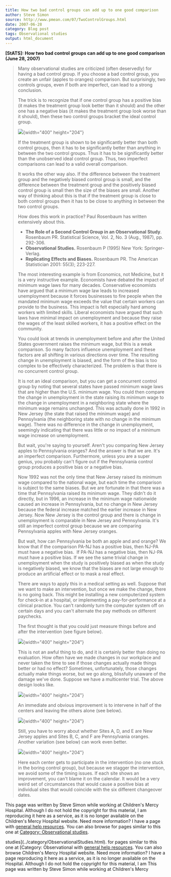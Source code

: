 ```yaml
---
title: How two bad control groups can add up to one good comparison
author: Steve Simon
source: http://www.pmean.com/07/TwoControlGroups.html
date: 2007-06-28
category: Blog post
tags: Observational studies
output: html_document
---
```

**[StATS]:** **How two bad control groups can add up
to one good comparison (June 28, 2007)**

> Many observational studies are criticized (often deservedly) for
> having a bad control group. If you choose a bad control group, you
> create an unfair (apples to oranges) comparison. But surprisingly, two
> controls groups, even if both are imperfect, can lead to a strong
> conclusion.
>
> The trick is to recognize that if one control group has a positive
> bias (it makes the treatment group look better than it should) and the
> other one has a negative bias (it makes the treatment group look worse
> than it should), then these two control groups bracket the ideal
> control group.
>
> ![](images/TwoControlGroups01.gif){width="400" height="204"}
>
> If the treatment group is shown to be significantly better than both
> control groups, then it has to be significantly better than anything
> in between the two control groups. Thus it has to be significantly
> better than the unobserved ideal control group. Thus, two imperfect
> comparisons can lead to a valid overall comparison.
>
> It works the other way also. If the difference between the treatment
> group and the negatively biased control group is small, and the
> difference between the treatment group and the positively biased
> control group is small then the size of the biases are small. Another
> way of thinking about this is that if the treatment group is close to
> both control groups then it has to be close to anything in between the
> two control groups.
>
> How does this work in practice? Paul Rosenbaum has written extensively
> about this.
>
> -   **The Role of a Second Control Group in an Observational Study**.
>     Rosenbaum PR. Statistical Science, Vol. 2, No. 3 (Aug., 1987), pp.
>     292-306.
> -   **Observational Studies.** Rosenbaum P (1995) New York:
>     Springer-Verlag.
> -   **Replicating Effects and Biases.** Rosenbaum PR. The American
>     Statistician 2001: 55(3); 223-227.
>
> The most interesting example is from Economics, not Medicine, but it
> is a very instructive example. Economists have debated the impact of
> minimum wage laws for many decades. Conservative economists have
> argued that a minimum wage law leads to increased unemployment because
> it forces businesses to fire people when the mandated minimum wage
> exceeds the value that certain workers can provide to the business.
> This impact is felt especially hard among workers with limited skills.
> Liberal economists have argued that such laws have minimal impact on
> unemployment and because they raise the wages of the least skilled
> workers, it has a positive effect on the community.
>
> You could look at trends in unemployment before and after the United
> States government raises the minimum wage, but this is a weak
> comparison. So many factors influence unemployment and these factors
> are all shifting in various directions over time. The resulting change
> in unemployment is biased, and the form of the bias is too complex to
> be effectively characterized. The problem is that there is no
> concurrent control group.
>
> It is not an ideal comparison, but you can get a concurrent control
> group by noting that several states have passed minimum wage laws that
> are higher than the U.S. minimum wage. You could then compare the
> change in unemployment in the state raising its minimum wage to the
> change in unemployment in a neighboring state where the minimum wage
> remains unchanged. This was actually done in 1992 in New Jersey (the
> state that raised the minimum wage) and Pennsylvania (the neighboring
> state with no change in the minimum wage). There was no difference in
> the change in unemployment, seemingly indicating that there was little
> or no impact of a minimum wage increase on unemployment.
>
> But wait, you\'re saying to yourself. Aren\'t you comparing New Jersey
> apples to Pennsylvania oranges? And the answer is that we are. It\'s
> an imperfect comparison. Furthermore, unless you are a super genius,
> you probably can\'t figure out if the Pennsylvania control group
> produces a positive bias or a negative bias.
>
> Now 1992 was not the only time that New Jersey raised its minimum wage
> compared to the national wage, but each time the comparison is subject
> to the same biases. But we are fortunate in that there was a time that
> Pennsylvania raised its minimum wage. They didn\'t do it directly, but
> in 1996, an increase in the minimum wage nationwide caused an increase
> in Pennsylvania, but no change in New Jersey because the federal
> increase matched the earlier increase in New Jersey. Now New Jersey is
> the control group and there is change in unemployment is comparable in
> New Jersey and Pennsylvania. It\'s still an imperfect control group
> because we are comparing Pennsylvania apples with New Jersey oranges.
>
> But wait, how can Pennsylvania be both an apple and and orange? We
> know that if the comparison PA-NJ has a positive bias, then NJ-PA must
> have a negative bias.  If PA-NJ has a negative bias, then NJ-PA must
> have a positive bias. If we see the same trivial change in
> unemployment when the study is positively biased as when the study is
> negatively biased, we know that the biases are not large enough to
> produce an artificial effect or to mask a real effect.
>
> There are ways to apply this in a medical setting as well. Suppose
> that we want to make an intervention, but once we make the change,
> there is no going back. This might be installing a new computerized
> system for check-in at a hospital, or implementing a
> pay-for-performance at a clinical practice. You can\'t randomly turn
> the computer system off on certain days and you can\'t alternate the
> pay methods on different paychecks.
>
> The first thought is that you could just measure things before and
> after the intervention (see figure below).
>
> ![](images/TwoControlGroups02.gif){width="400" height="204"}
>
> This is not an awful thing to do, and it is certainly better than
> doing no evaluation. How often have we made changes in our workplace
> and never taken the time to see if those changes actually made things
> better or had no effect? Sometimes, unfortunately, those changes
> actually make things worse, but we go along, blissfully unaware of the
> damage we\'ve done. Suppose we have a multicenter trial. The above
> design looks like.
>
> ![](images/TwoControlGroups03.gif){width="400" height="204"}
>
> An immediate and obvious improvement is to intervene in half of the
> centers and leaving the others alone (see below).
>
> ![](images/TwoControlGroups04.gif){width="400" height="204"}
>
> Still, you have to worry about whether Sites A, D, and E are New
> Jersey apples and Sites B, C, and F are Pennsylvania oranges. Another
> variation (see below) can work even better.
>
> ![](images/TwoControlGroups05.gif){width="400" height="204"}
>
> Here each center gets to participate in the intervention (no one stuck
> in the boring control group), but because we stagger the intervention,
> we avoid some of the timing issues. If each site shows an improvement,
> you can\'t blame it on the calendar. It would be a very weird set of
> circumstances that would cause a positive bias at individual sites
> that would coincide with the six different changeover dates.

This page was written by Steve Simon while working at Children\'s Mercy
Hospital. Although I do not hold the copyright for this material, I am
reproducing it here as a service, as it is no longer available on the
Children\'s Mercy Hospital website. Need more information? I have a page
with [general help resources](../GeneralHelp.html). You can also browse
for pages similar to this one at [Category: Observational
studies](../category/ObservationalStudies.html).
<!---More--->
studies](../category/ObservationalStudies.html).
for pages similar to this one at [Category: Observational
with [general help resources](../GeneralHelp.html). You can also browse
Children\'s Mercy Hospital website. Need more information? I have a page
reproducing it here as a service, as it is no longer available on the
Hospital. Although I do not hold the copyright for this material, I am
This page was written by Steve Simon while working at Children\'s Mercy

<!---Do not use
**[StATS]:** **How two bad control groups can add up
This page was written by Steve Simon while working at Children\'s Mercy
Hospital. Although I do not hold the copyright for this material, I am
reproducing it here as a service, as it is no longer available on the
Children\'s Mercy Hospital website. Need more information? I have a page
with [general help resources](../GeneralHelp.html). You can also browse
for pages similar to this one at [Category: Observational
studies](../category/ObservationalStudies.html).
--->

